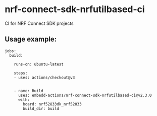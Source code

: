 # nrf-connect-sdk-nrfutilbased-ci
CI for NRF Connect SDK projects

## Usage example:

```
jobs:
  build:

    runs-on: ubuntu-latest

    steps:
    - uses: actions/checkout@v3


    - name: Build
      uses: embedd-actions/nrf-connect-sdk-nrfutilbased-ci@v2.3.0
      with:
        board: nrf52833dk_nrf52833
        build_dir: build

```
